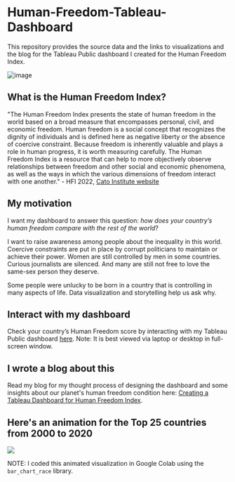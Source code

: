 # Human-Freedom-Tableau-Dashboard
This repository provides the source data and the links to visualizations and the blog for the Tableau Public dashboard I created for the Human Freedom Index.

![image](https://github.com/marvin-rubia/Human-Freedom-Tableau-Dashboard/assets/140475770/16e01fa7-0db5-4413-bd5a-dcaf9fe1348a)

## What is the Human Freedom Index?
"The Human Freedom Index presents the state of human freedom in the world based on a broad measure that encompasses personal, civil, and economic freedom. Human freedom is a social concept that recognizes the dignity of individuals and is defined here as negative liberty or the absence of coercive constraint. Because freedom is inherently valuable and plays a role in human progress, it is worth measuring carefully. The Human Freedom Index is a resource that can help to more objectively observe relationships between freedom and other social and economic phenomena, as well as the ways in which the various dimensions of freedom interact with one another." - HFI 2022, [Cato Institute website](https://www.cato.org/human-freedom-index/2022)

## My motivation
I want my dashboard to answer this question: _how does your country’s human freedom compare with the rest of the world_?

I want to raise awareness among people about the inequality in this world. Coercive constraints are put in place by corrupt politicians to maintain or achieve their power. Women are still controlled by men in some countries. Curious journalists are silenced. And many are still not free to love the same-sex person they deserve.

Some people were unlucky to be born in a country that is controlling in many aspects of life. Data visualization and storytelling help us ask why.

## Interact with my dashboard
Check your country’s Human Freedom score by interacting with my Tableau Public dashboard [here](https://public.tableau.com/app/profile/marvin.rubia/viz/HumanFreedom_16921091160550/HumanFreedomDashboard?publish=yes). Note: It is best viewed via laptop or desktop in full-screen window. 

## I wrote a blog about this
Read my blog for my thought process of designing the dashboard and some insights about our planet's human freedom condition here: [Creating a Tableau Dashboard for Human Freedom Index](https://marvinrubia.medium.com/creating-a-tableau-dashboard-for-human-freedom-index-a71873e62016).

## Here's an animation for the Top 25 countries from 2000 to 2020

![](https://github.com/marvin-rubia/Human-Freedom-Tableau-Dashboard/blob/main/bcr_HFI.gif)

NOTE: I coded this animated visualization in Google Colab using the `bar_chart_race` library. 

